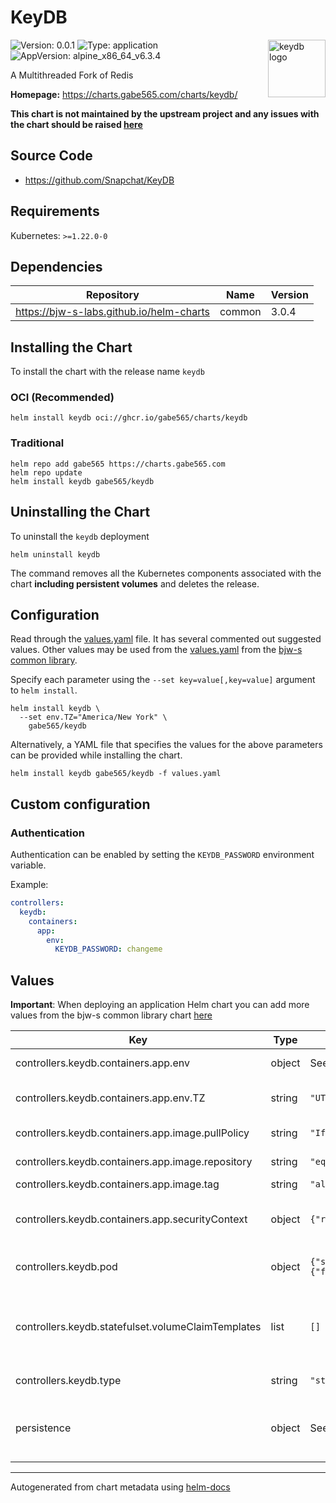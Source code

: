 # KeyDB

<img src="https://raw.githubusercontent.com/gabe565/charts/main/charts/keydb/icon.svg" align="right" width="92" alt="keydb logo">

![Version: 0.0.1](https://img.shields.io/badge/Version-0.0.1-informational?style=flat)
![Type: application](https://img.shields.io/badge/Type-application-informational?style=flat)
![AppVersion: alpine_x86_64_v6.3.4](https://img.shields.io/badge/AppVersion-alpine_x86_64_v6.3.4-informational?style=flat)

A Multithreaded Fork of Redis

**Homepage:** <https://charts.gabe565.com/charts/keydb/>

**This chart is not maintained by the upstream project and any issues with the chart should be raised
[here](https://github.com/gabe565/charts/issues/new?assignees=gabe565&labels=bug&template=bug_report.yaml&name=keydb&version=0.0.1)**

## Source Code

* <https://github.com/Snapchat/KeyDB>

## Requirements

Kubernetes: `>=1.22.0-0`

## Dependencies

| Repository | Name | Version |
|------------|------|---------|
| <https://bjw-s-labs.github.io/helm-charts> | common | 3.0.4 |

## Installing the Chart

To install the chart with the release name `keydb`

### OCI (Recommended)

```console
helm install keydb oci://ghcr.io/gabe565/charts/keydb
```

### Traditional

```console
helm repo add gabe565 https://charts.gabe565.com
helm repo update
helm install keydb gabe565/keydb
```

## Uninstalling the Chart

To uninstall the `keydb` deployment

```console
helm uninstall keydb
```

The command removes all the Kubernetes components associated with the chart **including persistent volumes** and deletes the release.

## Configuration

Read through the [values.yaml](./values.yaml) file. It has several commented out suggested values.
Other values may be used from the [values.yaml](https://github.com/bjw-s/helm-charts/tree/main/charts/library/common/values.yaml) from the [bjw-s common library](https://github.com/bjw-s/helm-charts/tree/main/charts/library/common).

Specify each parameter using the `--set key=value[,key=value]` argument to `helm install`.

```console
helm install keydb \
  --set env.TZ="America/New York" \
    gabe565/keydb
```

Alternatively, a YAML file that specifies the values for the above parameters can be provided while installing the chart.

```console
helm install keydb gabe565/keydb -f values.yaml
```

## Custom configuration

### Authentication
Authentication can be enabled by setting the `KEYDB_PASSWORD` environment variable.

Example:
```yaml
controllers:
  keydb:
    containers:
      app:
        env:
          KEYDB_PASSWORD: changeme
```

## Values

**Important**: When deploying an application Helm chart you can add more values from the bjw-s common library chart [here](https://github.com/bjw-s/helm-charts/tree/main/charts/library/common)

| Key | Type | Default | Description |
|-----|------|---------|-------------|
| controllers.keydb.containers.app.env | object | See [values.yaml](./values.yaml) | Environment variables. |
| controllers.keydb.containers.app.env.TZ | string | `"UTC"` | Set the container timezone |
| controllers.keydb.containers.app.image.pullPolicy | string | `"IfNotPresent"` | Image pull policy |
| controllers.keydb.containers.app.image.repository | string | `"eqalpha/keydb"` | Image repository |
| controllers.keydb.containers.app.image.tag | string | `"alpine_x86_64_v6.3.4"` | Image tag |
| controllers.keydb.containers.app.securityContext | object | `{"readOnlyRootFilesystem":true}` | KeyDB container security context |
| controllers.keydb.pod | object | `{"securityContext":{"fsGroup":999,"runAsNonRoot":true,"runAsUser":999}}` | Pod security context |
| controllers.keydb.statefulset.volumeClaimTemplates | list | `[]` | Used to create individual disks for each instance. |
| controllers.keydb.type | string | `"statefulset"` | Controller type |
| persistence | object | See [values.yaml](./values.yaml) | Configure persistence for the chart under this key. |

---
Autogenerated from chart metadata using [helm-docs](https://github.com/norwoodj/helm-docs)
